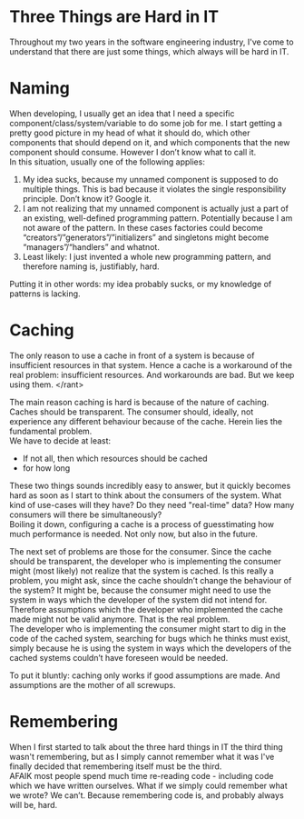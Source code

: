 Three Things are Hard in IT
===========================

Throughout my two years in the software engineering industry, I've come to understand that there are just some things, which always will be hard in IT.

# Naming

When developing, I usually get an idea that I need a specific component/class/system/variable to do some job for me. I start getting a pretty good picture in my head of what it should do, which other components that should depend on it, and which components that the new component should consume. However I don’t know what to call it.  
In this situation, usually one of the following applies:

1. My idea sucks, because my unnamed component is supposed to do multiple things. This is bad because it violates the single responsibility principle. Don’t know it? Google it.
2. I am not realizing that my unnamed component is actually just a part of an existing, well-defined programming pattern. Potentially because I am not aware of the pattern. In these cases factories could become “creators”/”generators”/”initializers” and singletons might become “managers”/“handlers” and whatnot.
3. Least likely: I just invented a whole new programming pattern, and therefore naming is, justifiably, hard.

Putting it in other words: my idea probably sucks, or my knowledge of patterns is lacking.

# Caching

The only reason to use a cache in front of a system is because of insufficient resources in that system. Hence a cache is a workaround of the real problem: insufficient resources. And workarounds are bad. But we keep using them. \</rant\>

The main reason caching is hard is because of the nature of caching. Caches should be transparent. The consumer should, ideally, not experience any different behaviour because of the cache. Herein lies the fundamental problem.  
We have to decide at least:

* If not all, then which resources should be cached
* for how long

These two things sounds incredibly easy to answer, but it quickly becomes hard as soon as I start to think about the consumers of the system. What kind of use-cases will they have? Do they need "real-time" data? How many consumers will there be simultaneously?  
Boiling it down, configuring a cache is a process of guesstimating how much performance is needed. Not only now, but also in the future.

The next set of problems are those for the consumer. Since the cache should be transparent, the developer who is implementing the consumer might (most likely) not realize that the system is cached. Is this really a problem, you might ask, since the cache shouldn’t change the behaviour of the system? It might be, because the consumer might need to use the system in ways which the developer of the system did not intend for. Therefore assumptions which the developer who implemented the cache made might not be valid anymore. That is the real problem.  
The developer who is implementing the consumer might start to dig in the code of the cached system, searching for bugs which he thinks must exist, simply because he is using the system in ways which the developers of the cached systems couldn’t have foreseen would be needed.

To put it bluntly: caching only works if good assumptions are made. And assumptions are the mother of all screwups.

# Remembering

When I first started to talk about the three hard things in IT the third thing wasn't remembering, but as I simply cannot remember what it was I've finally decided that remembering itself must be the third.  
AFAIK most people spend much time re-reading code - including code which we have written ourselves. What if we simply could remember what we wrote? We can’t. Because remembering code is, and probably always will be, hard.
